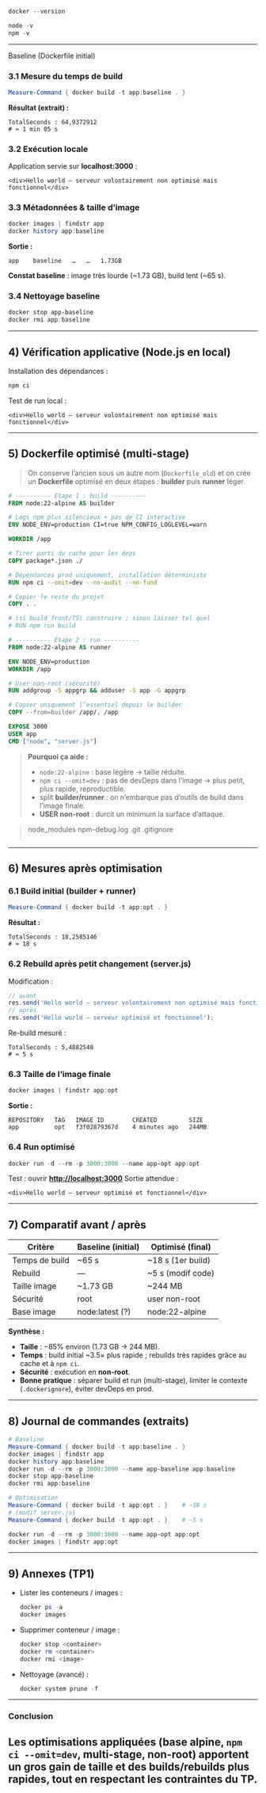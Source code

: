   ```powershell
  docker --version
  ```

  ```powershell
  node -v
  npm -v
  ```

---



Baseline (Dockerfile initial)

### 3.1 Mesure du temps de build

```powershell
Measure-Command { docker build -t app:baseline . }
```

**Résultat (extrait) :**

```
TotalSeconds : 64,9372912
# ≈ 1 min 05 s
```

### 3.2 Exécution locale

Application servie sur **localhost:3000** :

```
<div>Hello world — serveur volontairement non optimisé mais fonctionnel</div>
```

### 3.3 Métadonnées & taille d’image

```powershell
docker images | findstr app
docker history app:baseline
```

**Sortie :**

```
app    baseline   …   …   1.73GB
```

**Constat baseline** : image très lourde (\~1.73 GB), build lent (\~65 s).

### 3.4 Nettoyage baseline

```powershell
docker stop app-baseline
docker rmi app:baseline
```

---

## 4) Vérification applicative (Node.js en local)

Installation des dépendances :

```powershell
npm ci
```

Test de run local :

```
<div>Hello world — serveur volontairement non optimisé mais fonctionnel</div>
```

---

## 5) Dockerfile optimisé (multi-stage)

> On conserve l’ancien sous un autre nom (`Dockerfile_old`) et on crée un **Dockerfile** optimisé en deux étapes : **builder** puis **runner** léger.

```dockerfile
# ---------- Étape 1 : build ----------
FROM node:22-alpine AS builder

# Logs npm plus silencieux + pas de CI interactive
ENV NODE_ENV=production CI=true NPM_CONFIG_LOGLEVEL=warn

WORKDIR /app

# Tirer parti du cache pour les deps
COPY package*.json ./

# Dépendances prod uniquement, installation déterministe
RUN npm ci --omit=dev --no-audit --no-fund

# Copier le reste du projet
COPY . .

# (si build front/TS) construire ; sinon laisser tel quel
# RUN npm run build

# ---------- Étape 2 : run ----------
FROM node:22-alpine AS runner

ENV NODE_ENV=production
WORKDIR /app

# User non-root (sécurité)
RUN addgroup -S appgrp && adduser -S app -G appgrp

# Copier uniquement l’essentiel depuis le builder
COPY --from=builder /app/. /app

EXPOSE 3000
USER app
CMD ["node", "server.js"]
```

> **Pourquoi ça aide :**
>
> * `node:22-alpine` : base légère → taille réduite.
> * `npm ci --omit=dev` : pas de devDeps dans l’image → plus petit, plus rapide, reproductible.
> * split **builder/runner** : on n’embarque pas d’outils de build dans l’image finale.
> * **USER non-root** : durcit un minimum la surface d’attaque.

> node_modules
> npm-debug.log
> .git
> .gitignore
> ```

---

## 6) Mesures après optimisation

### 6.1 Build initial (builder + runner)

```powershell
Measure-Command { docker build -t app:opt . }
```

**Résultat :**

```
TotalSeconds : 18,2585146
# ≈ 18 s
```

### 6.2 Rebuild après petit changement (server.js)

Modification :

```js
// avant
res.send('Hello world — serveur volontairement non optimisé mais fonctionnel');
// après
res.send('Hello world — serveur optimisé et fonctionnel');
```

Re-build mesuré :

```
TotalSeconds : 5,4882548
# ≈ 5 s
```

### 6.3 Taille de l’image finale

```powershell
docker images | findstr app:opt
```

**Sortie :**

```
REPOSITORY   TAG   IMAGE ID        CREATED         SIZE
app          opt   f3f02879367d    4 minutes ago   244MB
```

### 6.4 Run optimisé

```powershell
docker run -d --rm -p 3000:3000 --name app-opt app:opt
```

Test : ouvrir **[http://localhost:3000](http://localhost:3000)**
Sortie attendue :

```
<div>Hello world — serveur optimisé et fonctionnel</div>
```

---

## 7) Comparatif avant / après

| Critère        | Baseline (initial) | Optimisé (final)   |
| -------------- | ------------------ | ------------------ |
| Temps de build | \~65 s             | \~18 s (1er build) |
| Rebuild        | —                  | \~5 s (modif code) |
| Taille image   | \~1.73 GB          | \~244 MB           |
| Sécurité       | root               | user non-root      |
| Base image     | node\:latest (?)   | node:22-alpine     |

**Synthèse :**

* **Taille** : −85% environ (1.73 GB → 244 MB).
* **Temps** : build initial \~3.5× plus rapide ; rebuilds très rapides grâce au cache et à `npm ci`.
* **Sécurité** : exécution en **non-root**.
* **Bonne pratique** : séparer build et run (multi-stage), limiter le contexte (`.dockerignore`), éviter devDeps en prod.

---

## 8) Journal de commandes (extraits)

```powershell
# Baseline
Measure-Command { docker build -t app:baseline . }
docker images | findstr app
docker history app:baseline
docker run -d --rm -p 3000:3000 --name app-baseline app:baseline
docker stop app-baseline
docker rmi app:baseline

# Optimisation
Measure-Command { docker build -t app:opt . }    # ~18 s
# (modif server.js)
Measure-Command { docker build -t app:opt . }    # ~5 s

docker run -d --rm -p 3000:3000 --name app-opt app:opt
docker images | findstr app:opt
```

---

## 9) Annexes (TP1)

* Lister les conteneurs / images :

  ```powershell
  docker ps -a
  docker images
  ```
* Supprimer conteneur / image :

  ```powershell
  docker stop <container>
  docker rm <container>
  docker rmi <image>
  ```
* Nettoyage (avancé) :

  ```powershell
  docker system prune -f
  ```

---

### Conclusion

Les optimisations appliquées (base **alpine**, **`npm ci --omit=dev`**, **multi-stage**, **non-root**) apportent un **gros gain de taille** et **des builds/rebuilds plus rapides**, tout en respectant les contraintes du TP. 
---
